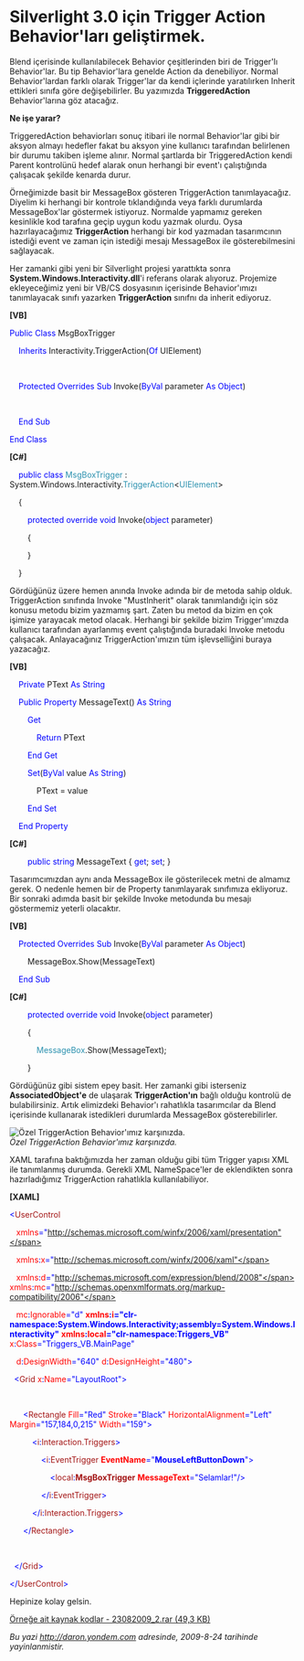 # Silverlight 3.0 için Trigger Action Behavior'ları geliştirmek. 

Blend içerisinde kullanılabilecek Behavior çeşitlerinden biri de
Trigger'lı Behavior'lar. Bu tip Behavior'lara genelde Action da
denebiliyor. Normal Behavior'lardan farklı olarak Trigger'lar da kendi
içlerinde yaratılırken Inherit ettikleri sınıfa göre değişebilirler. Bu
yazımızda **TriggeredAction** Behavior'larına göz atacağız.

**Ne işe yarar?**

TriggeredAction behaviorları sonuç itibari ile normal Behavior'lar gibi
bir aksyon almayı hedefler fakat bu aksyon yine kullanıcı tarafından
belirlenen bir durumu takiben işleme alınır. Normal şartlarda bir
TriggeredAction kendi Parent kontrolünü hedef alarak onun herhangi bir
event'ı çalıştığında çalışacak şekilde kenarda durur.

Örneğimizde basit bir MessageBox gösteren TriggerAction tanımlayacağız.
Diyelim ki herhangi bir kontrole tıklandığında veya farklı durumlarda
MessageBox'lar göstermek istiyoruz. Normalde yapmamız gereken kesinlikle
kod tarafına geçip uygun kodu yazmak olurdu. Oysa hazırlayacağımız
**TriggerAction** herhangi bir kod yazmadan tasarımcının istediği event
ve zaman için istediği mesajı MessageBox ile gösterebilmesini
sağlayacak.

Her zamanki gibi yeni bir Silverlight projesi yarattıkta sonra
**System.Windows.Interactivity.dll**'i referans olarak alıyoruz.
Projemize ekleyeceğimiz yeni bir VB/CS dosyasının içerisinde
Behavior'ımızı tanımlayacak sınıfı yazarken **TriggerAction** sınıfnı da
inherit ediyoruz.

**[VB]**

<span style="color: blue;">Public</span> <span
style="color: blue;">Class</span> MsgBoxTrigger

    <span style="color: blue;">Inherits</span>
Interactivity.TriggerAction(<span style="color: blue;">Of</span>
UIElement)

 

    <span style="color: blue;">Protected</span> <span
style="color: blue;">Overrides</span> <span
style="color: blue;">Sub</span> Invoke(<span
style="color: blue;">ByVal</span> parameter <span
style="color: blue;">As</span> <span style="color: blue;">Object</span>)

 

    <span style="color: blue;">End</span> <span
style="color: blue;">Sub</span>

<span style="color: blue;">End</span> <span
style="color: blue;">Class</span>

**[C\#]**

    <span style="color: blue;">public</span> <span
style="color: blue;">class</span> <span
style="color: #2b91af;">MsgBoxTrigger</span> :
System.Windows.Interactivity.<span
style="color: #2b91af;">TriggerAction</span>\<<span
style="color: #2b91af;">UIElement</span>\>

    {

        <span style="color: blue;">protected</span> <span
style="color: blue;">override</span> <span
style="color: blue;">void</span> Invoke(<span
style="color: blue;">object</span> parameter)

        {

        }

    }

Gördüğünüz üzere hemen anında Invoke adında bir de metoda sahip olduk.
TriggerAction sınıfında Invoke "MustInherit" olarak tanımlandığı için
söz konusu metodu bizim yazmamış şart. Zaten bu metod da bizim en çok
işimize yarayacak metod olacak. Herhangi bir şekilde bizim
Trigger'ımızda kullanıcı tarafından ayarlanmış event çalıştığında
buradaki Invoke metodu çalışacak. Anlayacağınız TriggerAction'ımızın tüm
işlevselliğini buraya yazacağız.

**[VB]**

    <span style="color: blue;">Private</span> PText <span
style="color: blue;">As</span> <span style="color: blue;">String</span>

    <span style="color: blue;">Public</span> <span
style="color: blue;">Property</span> MessageText() <span
style="color: blue;">As</span> <span style="color: blue;">String</span>

        <span style="color: blue;">Get</span>

            <span style="color: blue;">Return</span> PText

        <span style="color: blue;">End</span> <span
style="color: blue;">Get</span>

        <span style="color: blue;">Set</span>(<span
style="color: blue;">ByVal</span> value <span
style="color: blue;">As</span> <span style="color: blue;">String</span>)

            PText = value

        <span style="color: blue;">End</span> <span
style="color: blue;">Set</span>

    <span style="color: blue;">End</span> <span
style="color: blue;">Property</span>

**[C\#]**

        <span style="color: blue;">public</span> <span
style="color: blue;">string</span> MessageText { <span
style="color: blue;">get</span>; <span style="color: blue;">set</span>;
}

Tasarımcımızdan aynı anda MessageBox ile gösterilecek metni de almamız
gerek. O nedenle hemen bir de Property tanımlayarak sınıfımıza
ekliyoruz. Bir sonraki adımda basit bir şekilde Invoke metodunda bu
mesajı göstermemiz yeterli olacaktır.

**[VB]**

    <span style="color: blue;">Protected</span> <span
style="color: blue;">Overrides</span> <span
style="color: blue;">Sub</span> Invoke(<span
style="color: blue;">ByVal</span> parameter <span
style="color: blue;">As</span> <span style="color: blue;">Object</span>)

        MessageBox.Show(MessageText)

    <span style="color: blue;">End</span> <span
style="color: blue;">Sub</span>

**[C\#]**

        <span style="color: blue;">protected</span> <span
style="color: blue;">override</span> <span
style="color: blue;">void</span> Invoke(<span
style="color: blue;">object</span> parameter)

        {

            <span
style="color: #2b91af;">MessageBox</span>.Show(MessageText);

        }

Gördüğünüz gibi sistem epey basit. Her zamanki gibi isterseniz
**AssociatedObject'e** de ulaşarak **TriggerAction'ın** bağlı olduğu
kontrolü de bulabilirsiniz. Artık elimizdeki Behavior'ı rahatlıkla
tasarımcılar da Blend içerisinde kullanarak istedikleri durumlarda
MessageBox gösterebilirler.

![Özel TriggerAction Behavior'ımız
karşınızda.](media/Silverlight_3_0_icin_Trigger_Action_Behaviorlari_gelistirmek/23082009_1.png)\
*Özel TriggerAction Behavior'ımız karşınızda.*

XAML tarafına baktığımızda her zaman olduğu gibi tüm Trigger yapısı XML
ile tanımlanmış durumda. Gerekli XML NameSpace'ler de eklendikten sonra
hazırladığımız TriggerAction rahatlıkla kullanılabiliyor.

**[XAML]**

<span style="color: blue;">\<</span><span
style="color: #a31515;">UserControl</span>

   <span style="color: red;"> xmlns</span><span
style="color: blue;">="http://schemas.microsoft.com/winfx/2006/xaml/presentation"</span>

   <span style="color: red;"> xmlns</span><span
style="color: blue;">:</span><span style="color: red;">x</span><span
style="color: blue;">="http://schemas.microsoft.com/winfx/2006/xaml"</span>

   <span style="color: red;"> xmlns</span><span
style="color: blue;">:</span><span style="color: red;">d</span><span
style="color: blue;">="http://schemas.microsoft.com/expression/blend/2008"</span><span
style="color: red;"> xmlns</span><span
style="color: blue;">:</span><span style="color: red;">mc</span><span
style="color: blue;">="http://schemas.openxmlformats.org/markup-compatibility/2006"</span>

   <span style="color: red;"> mc</span><span
style="color: blue;">:</span><span
style="color: red;">Ignorable</span><span
style="color: blue;">="d"</span><span style="color: red;">
**xmlns**</span><span style="color: blue;">**:**</span><span
style="color: red;">**i**</span><span
style="color: blue;">**="clr-namespace:System.Windows.Interactivity;assembly=System.Windows.Interactivity"**</span><span
style="color: red;"> **xmlns**</span><span
style="color: blue;">**:**</span><span
style="color: red;">**local**</span><span
style="color: blue;">**="clr-namespace:Triggers\_VB"**</span><span
style="color: red;"> x</span><span style="color: blue;">:</span><span
style="color: red;">Class</span><span
style="color: blue;">="Triggers\_VB.MainPage"</span>

   <span style="color: red;"> d</span><span
style="color: blue;">:</span><span
style="color: red;">DesignWidth</span><span
style="color: blue;">="640"</span><span style="color: red;">
d</span><span style="color: blue;">:</span><span
style="color: red;">DesignHeight</span><span
style="color: blue;">="480"\></span>

<span style="color: #a31515;">  </span><span
style="color: blue;">\<</span><span
style="color: #a31515;">Grid</span><span style="color: red;">
x</span><span style="color: blue;">:</span><span
style="color: red;">Name</span><span
style="color: blue;">="LayoutRoot"\></span>

 

<span style="color: #a31515;">      </span><span
style="color: blue;">\<</span><span
style="color: #a31515;">Rectangle</span><span style="color: red;">
Fill</span><span style="color: blue;">="Red"</span><span
style="color: red;"> Stroke</span><span
style="color: blue;">="Black"</span><span style="color: red;">
HorizontalAlignment</span><span style="color: blue;">="Left"</span><span
style="color: red;"> Margin</span><span
style="color: blue;">="157,184,0,215"</span><span style="color: red;">
Width</span><span style="color: blue;">="159"\></span>

<span style="color: #a31515;">          </span><span
style="color: blue;">\<</span><span
style="color: #a31515;">i</span><span style="color: blue;">:</span><span
style="color: #a31515;">Interaction.Triggers</span><span
style="color: blue;">\></span>

<span style="color: #a31515;">              </span><span
style="color: blue;">\<</span><span
style="color: #a31515;">i</span><span style="color: blue;">:</span><span
style="color: #a31515;">EventTrigger</span><span style="color: red;">
**EventName**</span><span
style="color: blue;">="**MouseLeftButtonDown**"\></span>

<span style="color: #a31515;">                  </span><span
style="color: blue;">\<</span><span
style="color: #a31515;">local</span><span
style="color: blue;">:</span><span
style="color: #a31515;">**MsgBoxTrigger**</span><span
style="color: red;"> **MessageText**</span><span
style="color: blue;">="Selamlar!"/\></span>

<span style="color: #a31515;">              </span><span
style="color: blue;">\</</span><span
style="color: #a31515;">i</span><span style="color: blue;">:</span><span
style="color: #a31515;">EventTrigger</span><span
style="color: blue;">\></span>

<span style="color: #a31515;">          </span><span
style="color: blue;">\</</span><span
style="color: #a31515;">i</span><span style="color: blue;">:</span><span
style="color: #a31515;">Interaction.Triggers</span><span
style="color: blue;">\></span>

<span style="color: #a31515;">      </span><span
style="color: blue;">\</</span><span
style="color: #a31515;">Rectangle</span><span
style="color: blue;">\></span>

 

<span style="color: #a31515;">  </span><span
style="color: blue;">\</</span><span
style="color: #a31515;">Grid</span><span style="color: blue;">\></span>

<span style="color: blue;">\</</span><span
style="color: #a31515;">UserControl</span><span
style="color: blue;">\></span>

Hepinize kolay gelsin.

[Örneğe ait kaynak kodlar - 23082009\_2.rar (49,3
KB)](media/Silverlight_3_0_icin_Trigger_Action_Behaviorlari_gelistirmek/23082009_2.rar)


*Bu yazi http://daron.yondem.com adresinde, 2009-8-24 tarihinde yayinlanmistir.*
